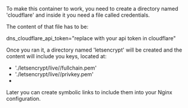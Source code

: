 To make this container to work, you need to create a directory named 'cloudflare' and inside it you need a file called credentials.

The content of that file has to be:

dns_cloudflare_api_token="replace with your api token in cloudflare"

Once you ran it, a directory named 'letsencrypt' will be created and the content will include you keys, located at:

* './letsencrypt/live/<yourdomain>/fullchain.pem' 
* './letsencrypt/live/<yourdomain>/privkey.pem' 
* 
Later you can create symbolic links to include them into your Nginx configuration.
